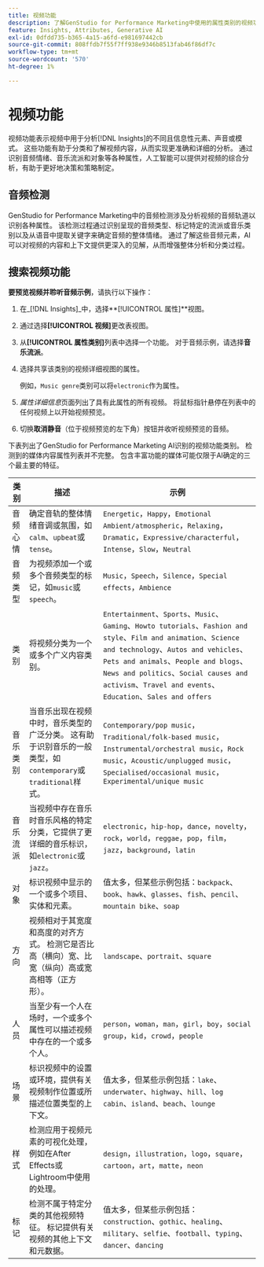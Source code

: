 ```yaml
---
title: 视频功能
description: 了解GenStudio for Performance Marketing中使用的属性类别的视频功能。
feature: Insights, Attributes, Generative AI
exl-id: 0dfdd735-b365-4a15-a6fd-e981697442cb
source-git-commit: 808ffdb7f55f7ff938e9346b8513fab46f86df7c
workflow-type: tm+mt
source-wordcount: '570'
ht-degree: 1%

---
```


# 视频功能

视频功能表示视频中用于分析[!DNL Insights]的不同且信息性元素、声音或模式。 这些功能有助于分类和了解视频内容，从而实现更准确和详细的分析。 通过识别音频情绪、音乐流派和对象等各种属性，人工智能可以提供对视频的综合分析，有助于更好地决策和策略制定。

## 音频检测

GenStudio for Performance Marketing中的音频检测涉及分析视频的音频轨道以识别各种属性。 该检测过程通过识别呈现的音频类型、标记特定的流派或音乐类别以及从语音中提取关键字来确定音频的整体情绪。 通过了解这些音频元素，AI可以对视频的内容和上下文提供更深入的见解，从而增强整体分析和分类过程。

## 搜索视频功能

**要预览视频并聆听音频示例**，请执行以下操作：

1. 在&#x200B;_[!DNL Insights]_中，选择&#x200B;**[!UICONTROL 属性]**视图。

1. 通过选择&#x200B;**[!UICONTROL 视频]**&#x200B;更改表视图。

1. 从&#x200B;**[!UICONTROL 属性类别]**&#x200B;列表中选择一个功能。 对于音频示例，请选择&#x200B;**音乐流派**。

1. 选择共享该类别的视频详细视图的属性。

   例如，`Music genre`类别可以将`electronic`作为属性。

1. _属性详细信息_&#x200B;页面列出了具有此属性的所有视频。 将鼠标指针悬停在列表中的任何视频上以开始视频预览。

1. 切换&#x200B;**取消静音**（位于视频预览的左下角）按钮并收听视频预览的音频。

下表列出了GenStudio for Performance Marketing AI识别的视频功能类别。 检测到的媒体内容属性列表并不完整。 包含丰富功能的媒体可能仅限于AI确定的三个最主要的特征。

<!-- For the writer: turn off word wrap to work with these tables. Option + Z -->

| 类别 | 描述 | 示例 |
| ------------------- | ------------------------------------------------------------------------------------------------------------ | --------------------------------------------------------------------------------------- |
| 音频心情 | 确定音轨的整体情绪音调或氛围，如`calm`、`upbeat`或`tense`。 | `Energetic`，`Happy`，`Emotional Ambient/atmospheric`，`Relaxing`，`Dramatic`，`Expressive/characterful`，`Intense`，`Slow`，`Neutral` |
| 音频类型 | 为视频添加一个或多个音频类型的标记，如`music`或`speech`。 | `Music`，`Speech`，`Silence`，`Special effects`，`Ambience` |
| 类别 | 将视频分类为一个或多个广义内容类别。 | `Entertainment`、`Sports`、`Music`、`Gaming`、`Howto tutorials`、`Fashion and style`、`Film and animation`、`Science and technology`、`Autos and vehicles`、`Pets and animals`、`People and blogs`、`News and politics`、`Social causes and activism`、`Travel and events`、`Education`、`Sales and offers` |
| 音乐类别 | 当音乐出现在视频中时，音乐类型的广泛分类。 这有助于识别音乐的一般类型，如`contemporary`或`traditional`样式。 | `Contemporary/pop music`，`Traditional/folk-based music`，`Instrumental/orchestral music`，`Rock music`，`Acoustic/unplugged music`，`Specialised/occasional music`，`Experimental/unique music` |
| 音乐流派 | 当视频中存在音乐时音乐风格的特定分类，它提供了更详细的音乐标识，如`electronic`或`jazz`。 | `electronic`，`hip-hop`，`dance`，`novelty`，`rock`，`world`，`reggae`，`pop`，`film`，`jazz`，`background`，`latin` |
| 对象 | 标识视频中显示的一个或多个项目、实体和元素。 | 值太多，但某些示例包括：`backpack`、`book`、`hawk`、`glasses`、`fish`、`pencil`、`mountain bike`、`soap` |
| 方向 | 视频相对于其宽度和高度的对齐方式。 检测它是否比高（横向）宽、比宽（纵向）高或宽高相等（正方形）。 | `landscape`、`portrait`、`square` |
| 人员 | 当至少有一个人在场时，一个或多个属性可以描述视频中存在的一个或多个人。 | `person`，`woman`，`man`，`girl`，`boy`，`social group`，`kid`，`crowd`，`people` |
| 场景 | 标识视频中的设置或环境，提供有关视频制作位置或所描述位置类型的上下文。 | 值太多，但某些示例包括：`lake`、`underwater`、`highway`、`hill`、`log cabin`、`island`、`beach`、`lounge` |
| 样式 | 检测应用于视频元素的可视化处理，例如在After Effects或Lightroom中使用的处理。 | `design`，`illustration`，`logo`，`square`，`cartoon`，`art`，`matte`，`neon` |
| 标记 | 检测不属于特定分类的其他视频特征。 标记提供有关视频的其他上下文和元数据。 | 值太多，但某些示例包括：`construction`、`gothic`、`healing`、`military`、`selfie`、`football`、`typing`、`dancer`、`dancing` |
